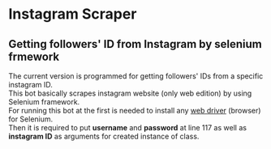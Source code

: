 Instagram Scraper <br/>
======
Getting followers' ID from Instagram by selenium frmework <br/>
---------------
The current version is programmed for getting followers' IDs from a specific instagram ID. <br/>
This bot basically scrapes instagram website (only web edition) by using Selenium framework. <br/>
For running this bot at the first is needed to install any [web driver](https://chromedriver.chromium.org/downloads) (browser) for Selenium. <br/>
Then it is required to put __username__ and __password__ at line 117 as well as __instagram ID__ as arguments for created instance of class. <br/>
